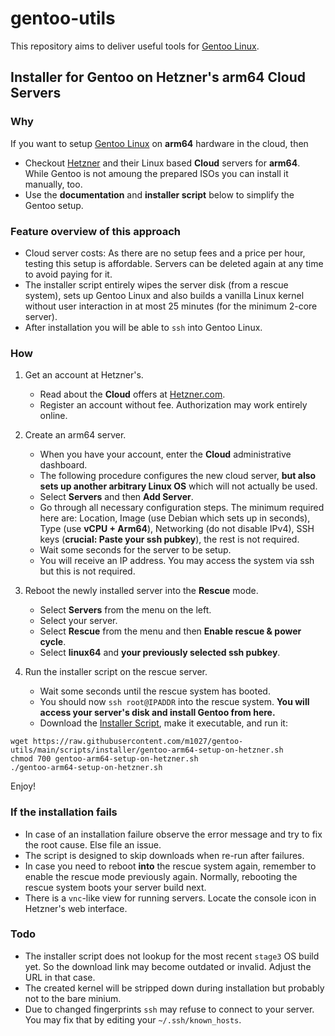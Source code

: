 # gentoo-utils

This repository aims to deliver useful tools for
[Gentoo Linux](https://www.gentoo.org/).

## Installer for Gentoo on Hetzner's arm64 Cloud Servers

### Why

If you want to setup [Gentoo Linux](https://www.gentoo.org/) on **arm64**
hardware in the cloud, then

* Checkout [Hetzner](https://www.hetzner.com/?country=en) and their Linux
  based **Cloud** servers for **arm64**. While Gentoo is not amoung the
  prepared ISOs you can install it manually, too.
* Use the **documentation** and **installer script** below to
  simplify the Gentoo setup.

### Feature overview of this approach

* Cloud server costs: As there are no setup fees and a price per 
  hour, testing this setup is affordable. Servers can be deleted again at
  any time to avoid paying for it.
* The installer script entirely wipes the server disk (from a rescue system),
  sets up Gentoo Linux and also builds a vanilla Linux kernel without user
  interaction in at most 25 minutes (for the minimum 2-core server).
* After installation you will be able to `ssh` into Gentoo Linux.
  
### How

1. Get an account at Hetzner's.

   * Read about the **Cloud** offers at
     [Hetzner.com](https://www.hetzner.com/?country=en).
   * Register an account without fee. Authorization may work entirely online.

2. Create an arm64 server.

   * When you have your account, enter the **Cloud** administrative
     dashboard.
   * The following procedure configures the new cloud server, **but also
     sets up another arbitrary Linux OS** which will not actually be used.
   * Select **Servers** and then **Add Server**.
   * Go through all necessary configuration steps. The minimum required here
     are: Location, Image (use Debian which sets up in seconds), Type (use
     **vCPU + Arm64**), Networking (do not disable IPv4), SSH keys
     (**crucial: Paste your ssh pubkey**), the rest is not required.
   * Wait some seconds for the server to be setup.
   * You will receive an IP address. You may access the system via ssh but
     this is not required.

3. Reboot the newly installed server into the **Rescue** mode.

   * Select **Servers** from the menu on the left.
   * Select your server.
   * Select **Rescue** from the menu and then **Enable rescue & power cycle**.
   * Select **linux64** and **your previously selected ssh pubkey**.

4. Run the installer script on the rescue server.

   * Wait some seconds until the rescue system has booted.
   * You should now `ssh root@IPADDR` into the rescue system. **You will
     access your server's disk and install Gentoo from here.**
   * Download the 
    [Installer Script](scripts/installer/gentoo-arm64-setup-on-hetzner.sh),
    make it executable, and run it:
```
wget https://raw.githubusercontent.com/m1027/gentoo-utils/main/scripts/installer/gentoo-arm64-setup-on-hetzner.sh
chmod 700 gentoo-arm64-setup-on-hetzner.sh
./gentoo-arm64-setup-on-hetzner.sh
```

Enjoy!

### If the installation fails

* In case of an installation failure observe the error message and try to
  fix the root cause. Else file an issue.
* The script is designed to skip downloads when re-run after failures.
* In case you need to reboot **into** the rescue system again, remember to
  enable the rescue mode previously again. Normally, rebooting the rescue
  system boots your server build next.
* There is a `vnc`-like view for running servers. Locate the console icon
  in Hetzner's web interface.

### Todo

* The installer script does not lookup for the most recent `stage3` OS build
  yet. So the download link may become outdated or invalid. Adjust the URL
  in that case.
* The created kernel will be stripped down during installation but probably
  not to the bare minium.
* Due to changed fingerprints `ssh` may refuse to connect to your server. You
  may fix that by editing your `~/.ssh/known_hosts`.

